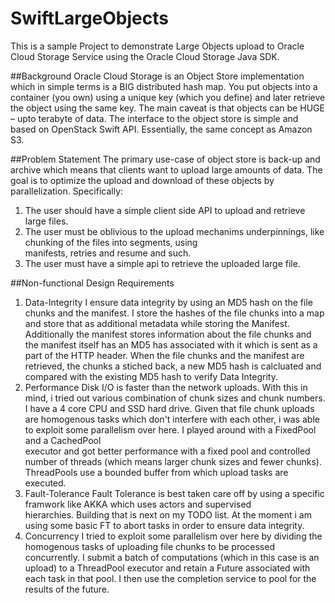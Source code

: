 # SwiftLargeObjects
This is a sample Project to demonstrate Large Objects upload to Oracle Cloud Storage Service using the Oracle Cloud Storage Java SDK.

##Background
Oracle Cloud Storage is an Object Store implementation which in simple terms is a BIG distributed hash map. You put objects into a container (you own) using a unique key (which you define) and later retrieve the object using the same key. The main caveat is that objects can be HUGE – upto terabyte of data. The interface to the object store is simple and based on
OpenStack Swift API. Essentially, the same concept as Amazon S3.

##Problem Statement
The primary use-case of object store is back-up and archive which means that clients want to upload large amounts of data. The goal is to optimize the upload and download of these objects by parallelization. Specifically:

  1. The user should have a simple client side API to upload and retrieve large files.
  2. The user must be oblivious to the upload mechanims underpinnings, like chunking of the files into segments, using     
     manifests, retries and resume and such.
  3. The user must have a simple api to retrieve the uploaded large file.

##Non-functional Design Requirements
  1. Data-Integrity
     I ensure data integrity by using an MD5 hash on the file chunks and the manifest. I store the hashes of the file chunks       into a map and store that as additional metadata while storing the Manifest. Additionally the manifest stores information
     about the file chunks and the manifest itself has an MD5 has associated with it which is sent as a part of the HTTP           header. When the file chunks and the manifest are retrieved, the chunks a stiched back, a new MD5 hash is calcluated and
     compared with the existing MD5 hash to verify Data Integrity.
  2. Performance
     Disk I/O is faster than the network uploads. With this in mind, i tried out various combination of chunk sizes and chunk      numbers. I have a 4 core CPU and SSD hard drive. Given that file chunk uploads are homogenous tasks which don't interfere
     with each other, i was able to exploit some parallelism over here. I played around with a FixedPool and a CachedPool     
     executor and got better performance with a fixed pool and controlled number of threads (which means larger chunk sizes 
     and fewer chunks). ThreadPools use a bounded buffer from which upload tasks are executed. 
  3. Fault-Tolerance
     Fault Tolerance is best taken care off by using a specific framwork like AKKA which uses actors and supervised      
     hierarchies. Building that is next on my TODO list. At the moment i am using some basic FT to abort tasks in order
     to ensure data integrity.
  4. Concurrency
     I tried to exploit some parallelism over here by dividing the homogenous tasks of uploading file chunks to be processed       concurrently. I submit a batch of computations (which in this case is an upload) to a ThreadPool executor and retain a
     Future associated with each task in that pool. I then use the completion service to pool for the results of the future.
